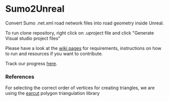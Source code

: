 # Sumo2Unreal
Convert Sumo .net.xml road network files into road geometry inside Unreal.

To run clone repository, right click on .uproject file and click "Generate Visual studio project files"

Please have a look at the [wiki pages](https://github.com/AugmentedDesignLab/Sumo2Unreal/wiki) for requirements, instructions on how to run and resources if you want to contribute. 

Track our progress [here](https://github.com/AugmentedDesignLab/Sumo2Unreal/projects/1).

### References
For selecting the correct order of vertices for creating triangles, we are using the [earcut](https://github.com/mapbox/earcut.hpp) polygon triangulation library
